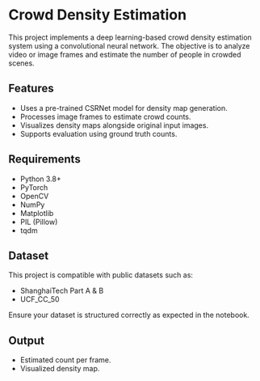 # Crowd Density Estimation

This project implements a deep learning-based crowd density estimation system using a convolutional neural network. The objective is to analyze video or image frames and estimate the number of people in crowded scenes.

## Features

- Uses a pre-trained CSRNet model for density map generation.
- Processes image frames to estimate crowd counts.
- Visualizes density maps alongside original input images.
- Supports evaluation using ground truth counts.

## Requirements

- Python 3.8+
- PyTorch
- OpenCV
- NumPy
- Matplotlib
- PIL (Pillow)
- tqdm

## Dataset
This project is compatible with public datasets such as:

- ShanghaiTech Part A & B
- UCF_CC_50

Ensure your dataset is structured correctly as expected in the notebook.

## Output

- Estimated count per frame.
- Visualized density map.
